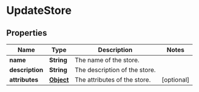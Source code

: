 

# UpdateStore

## Properties

Name | Type | Description | Notes
------------ | ------------- | ------------- | -------------
**name** | **String** | The name of the store. | 
**description** | **String** | The description of the store. | 
**attributes** | [**Object**](.md) | The attributes of the store. |  [optional]




